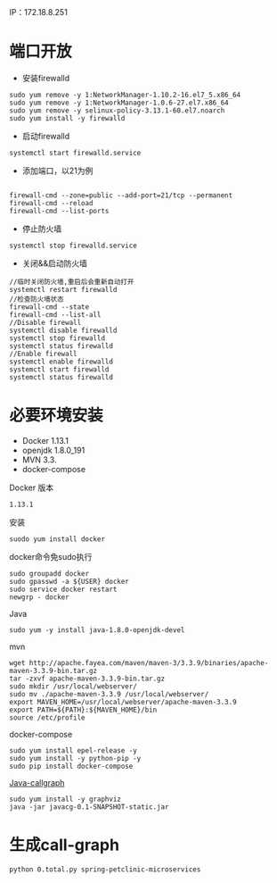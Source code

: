 IP：172.18.8.251

# 端口开放
- 安装firewalld
```
sudo yum remove -y 1:NetworkManager-1.10.2-16.el7_5.x86_64
sudo yum remove -y 1:NetworkManager-1.0.6-27.el7.x86_64
sudo yum remove -y selinux-policy-3.13.1-60.el7.noarch
sudo yum install -y firewalld
```
- 启动firewalld
```
systemctl start firewalld.service
```
- 添加端口，以21为例
```

firewall-cmd --zone=public --add-port=21/tcp --permanent
firewall-cmd --reload
firewall-cmd --list-ports
```
- 停止防火墙
```
systemctl stop firewalld.service
```
- 关闭&&启动防火墙
```
//临时关闭防火墙,重启后会重新自动打开
systemctl restart firewalld
//检查防火墙状态
firewall-cmd --state
firewall-cmd --list-all
//Disable firewall
systemctl disable firewalld
systemctl stop firewalld
systemctl status firewalld
//Enable firewall
systemctl enable firewalld
systemctl start firewalld
systemctl status firewalld
```

# 必要环境安装
- Docker 1.13.1
- openjdk 1.8.0_191
- MVN 3.3.
- docker-compose

Docker
版本
```
1.13.1
```

安装
```
suodo yum install docker
```
docker命令免sudo执行
```
sudo groupadd docker
sudo gpasswd -a ${USER} docker
sudo service docker restart
newgrp - docker
```

Java
```
sudo yum -y install java-1.8.0-openjdk-devel
```

mvn
```
wget http://apache.fayea.com/maven/maven-3/3.3.9/binaries/apache-maven-3.3.9-bin.tar.gz
tar -zxvf apache-maven-3.3.9-bin.tar.gz
sudo mkdir /usr/local/webserver/
sudo mv ./apache-maven-3.3.9 /usr/local/webserver/
export MAVEN_HOME=/usr/local/webserver/apache-maven-3.3.9 
export PATH=${PATH}:${MAVEN_HOME}/bin
source /etc/profile 
```
docker-compose
```
sudo yum install epel-release -y
sudo yum install -y python-pip -y
sudo pip install docker-compose
```

[Java-callgraph](https://github.com/gousiosg/java-callgraph)
```
sudo yum install -y graphviz
java -jar javacg-0.1-SNAPSHOT-static.jar 
```
# 生成call-graph
```
python 0.total.py spring-petclinic-microservices
```



